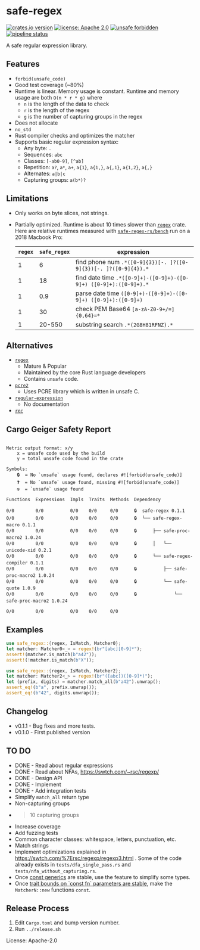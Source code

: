# safe-regex

[![crates.io version](https://img.shields.io/crates/v/safe-regex.svg)](https://crates.io/crates/safe-regex)
[![license: Apache 2.0](https://gitlab.com/leonhard-llc/safe-regex-rs/-/raw/main/license-apache-2.0.svg)](http://www.apache.org/licenses/LICENSE-2.0)
[![unsafe forbidden](https://gitlab.com/leonhard-llc/safe-regex-rs/-/raw/main/unsafe-forbidden-success.svg)](https://github.com/rust-secure-code/safety-dance/)
[![pipeline status](https://gitlab.com/leonhard-llc/safe-regex-rs/badges/main/pipeline.svg)](https://gitlab.com/leonhard-llc/safe-regex-rs/-/pipelines)

A safe regular expression library.

## Features
- `forbid(unsafe_code)`
- Good test coverage (~80%)
- Runtime is linear.  Memory usage is constant.
  Runtime and memory usage are both `O(n * r * g)` where
  - `n` is the length of the data to check
  - `r` is the length of the regex
  - `g` is the number of capturing groups in the regex
- Does not allocate
- `no_std`
- Rust compiler checks and optimizes the matcher
- Supports basic regular expression syntax:
  - Any byte: `.`
  - Sequences: `abc`
  - Classes: `[-ab0-9]`, `[^ab]`
  - Repetition: `a?`, `a*`, `a+`, `a{1}`, `a{1,}`, `a{,1}`, `a{1,2}`, `a{,}`
  - Alternates: `a|b|c`
  - Capturing groups: `a(b*)?`

## Limitations
- Only works on byte slices, not strings.
- Partially optimized.  Runtime is about 10 times slower than
  [`regex`](https://crates.io/crates/regex) crate.
  Here are relative runtimes measured with
  [`safe-regex-rs/bench`](https://gitlab.com/leonhard-llc/safe-regex-rs/-/tree/main/bench)
  run on a 2018 Macbook Pro:

  | `regex` | `safe_regex` | expression |
  | ----- | ---------- | ---------- |
  | 1 | 6 | find phone num `.*([0-9]{3})[-. ]?([0-9]{3})[-. ]?([0-9]{4}).*` |
  | 1 | 18 | find date time `.*([0-9]+)-([0-9]+)-([0-9]+) ([0-9]+):([0-9]+).*` |
  | 1 | 0.9 | parse date time `([0-9]+)-([0-9]+)-([0-9]+) ([0-9]+):([0-9]+)` |
  | 1 | 30 | check PEM Base64 `[a-zA-Z0-9+/=]{0,64}=*` |
  | 1 | 20-550 | substring search `.*(2G8H81RFNZ).*` |

## Alternatives
- [`regex`](https://crates.io/crates/regex)
  - Mature & Popular
  - Maintained by the core Rust language developers
  - Contains `unsafe` code.
- [`pcre2`](https://crates.io/crates/pcre2)
  - Uses PCRE library which is written in unsafe C.
- [`regular-expression`](https://crates.io/crates/regular-expression)
  - No documentation
- [`rec`](https://crates.io/crates/rec)

## Cargo Geiger Safety Report
```

Metric output format: x/y
    x = unsafe code used by the build
    y = total unsafe code found in the crate

Symbols: 
    🔒  = No `unsafe` usage found, declares #![forbid(unsafe_code)]
    ❓  = No `unsafe` usage found, missing #![forbid(unsafe_code)]
    ☢️  = `unsafe` usage found

Functions  Expressions  Impls  Traits  Methods  Dependency

0/0        0/0          0/0    0/0     0/0      🔒  safe-regex 0.1.1
0/0        0/0          0/0    0/0     0/0      🔒  └── safe-regex-macro 0.1.1
0/0        0/0          0/0    0/0     0/0      🔒      ├── safe-proc-macro2 1.0.24
0/0        0/0          0/0    0/0     0/0      🔒      │   └── unicode-xid 0.2.1
0/0        0/0          0/0    0/0     0/0      🔒      └── safe-regex-compiler 0.1.1
0/0        0/0          0/0    0/0     0/0      🔒          ├── safe-proc-macro2 1.0.24
0/0        0/0          0/0    0/0     0/0      🔒          └── safe-quote 1.0.9
0/0        0/0          0/0    0/0     0/0      🔒              └── safe-proc-macro2 1.0.24

0/0        0/0          0/0    0/0     0/0    

```
## Examples
```rust
use safe_regex::{regex, IsMatch, Matcher0};
let matcher: Matcher0<_> = regex!(br"[abc][0-9]*");
assert!(matcher.is_match(b"a42"));
assert!(!matcher.is_match(b"X"));
```

```rust
use safe_regex::{regex, IsMatch, Matcher2};
let matcher: Matcher2<_> = regex!(br"([abc])([0-9]*)");
let (prefix, digits) = matcher.match_all(b"a42").unwrap();
assert_eq!(b"a", prefix.unwrap());
assert_eq!(b"42", digits.unwrap());
```

## Changelog
- v0.1.1 - Bug fixes and more tests.
- v0.1.0 - First published version

## TO DO
- DONE - Read about regular expressions
- DONE - Read about NFAs, <https://swtch.com/~rsc/regexp/>
- DONE - Design API
- DONE - Implement
- DONE - Add integration tests
- Simplify `match_all` return type
- Non-capturing groups
- >10 capturing groups
- Increase coverage
- Add fuzzing tests
- Common character classes: whitespace, letters, punctuation, etc.
- Match strings
- Implement optimizations explained in <https://swtch.com/%7Ersc/regexp/regexp3.html> .
  Some of the code already exists in `tests/dfa_single_pass.rs`
  and `tests/nfa_without_capturing.rs`.
- Once [const generics](https://github.com/rust-lang/rust/issues/44580)
  are stable, use the feature to simplify some types.
- Once
  [trait bounds on \`const fn\` parameters are stable](https://github.com/rust-lang/rust/issues/57563),
  make the `MatcherN::new` functions `const`.
## Release Process
1. Edit `Cargo.toml` and bump version number.
1. Run `../release.sh`

License: Apache-2.0
